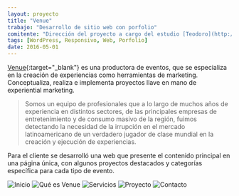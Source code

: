 ```yaml
---
layout: proyecto
title: "Venue"
trabajo: "Desarrollo de sitio web con porfolio"
comitente: "Dirección del proyecto a cargo del estudio [Teodoro](http://mundoteodoro.com)."
tags: [WordPress, Responsivo, Web, Porfolio]
date: 2016-05-01
---
```


[Venue](http://www.venue.com.ar/){:target="_blank"} es una productora de eventos, que se especializa en la creación de experiencias como herramientas de marketing. Conceptualiza, realiza e implementa proyectos llave en mano de experiential marketing.

> Somos un equipo de profesionales que a lo largo de muchos años de experiencia en distintos sectores, de las principales empresas de entretenimiento y de consumo masivo de la región, fuimos detectando la necesidad de la irrupción en el mercado latinoamericano de un verdadero jugador de clase mundial en la creación y ejecución de experiencias.

Para el cliente se desarrolló una web que presente el contenido principal en una página única, con algunos proyectos destacados y categorías específica para cada tipo de evento.

<div class="fotorama">
	<img src="{{ site.baseurl }}/img/2016_venue1.jpg" alt="Inicio" />
	<img src="{{ site.baseurl }}/img/2016_venue2.jpg" alt="Qué es Venue" />
	<img src="{{ site.baseurl }}/img/2016_venue3.jpg" alt="Servicios" />
	<img src="{{ site.baseurl }}/img/2016_venue4.jpg" alt="Proyecto" />
	<img src="{{ site.baseurl }}/img/2016_venue5.jpg" alt="Contacto" />
</div>
